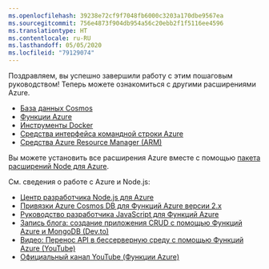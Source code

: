 ```yaml
---
ms.openlocfilehash: 39238e72cf9f7048fb6000c3203a170dbe9567ea
ms.sourcegitcommit: 756e4873f904db954a56c20ebb2f1f5116ee4596
ms.translationtype: HT
ms.contentlocale: ru-RU
ms.lasthandoff: 05/05/2020
ms.locfileid: "79129074"
---
```

Поздравляем, вы успешно завершили работу с этим пошаговым руководством! Теперь можете ознакомиться с другими расширениями Azure.

* [База данных Cosmos](https://marketplace.visualstudio.com/items?itemName=ms-azuretools.vscode-cosmosdb)
* [Функции Azure](https://marketplace.visualstudio.com/items?itemName=ms-azuretools.vscode-azurefunctions)
* [Инструменты Docker](https://marketplace.visualstudio.com/items?itemName=ms-azuretools.vscode-docker)
* [Средства интерфейса командной строки Azure](https://marketplace.visualstudio.com/items?itemName=ms-vscode.azurecli)
* [Средства Azure Resource Manager (ARM)](https://marketplace.visualstudio.com/items?itemName=msazurermtools.azurerm-vscode-tools)

Вы можете установить все расширения Azure вместе с помощью [пакета расширений Node для Azure](https://marketplace.visualstudio.com/items?itemName=ms-vscode.vscode-node-azure-pack).

См. сведения о работе с Azure и Node.js:

* [Центр разработчика Node.js для Azure](https://docs.microsoft.com/azure/javascript)
* [Привязки Azure Cosmos DB для Функций Azure версии 2.х](https://docs.microsoft.com/azure/azure-functions/functions-bindings-cosmosdb-v2?tabs=javascript)
* [Руководство разработчика JavaScript для Функций Azure](https://docs.microsoft.com/azure/azure-functions/functions-reference-node)
* [Запись блога: создание приложения CRUD с помощью Функций Azure и MongoDB (Dev.to)](https://dev.to/azure/ezra-s-potluck-day-4-of-25daysofserverless-challenge-4pd6)
* [Видео: Перенос API в бессерверную среду с помощью Функций Azure (YouTube)](https://youtu.be/89WXgaY-NqY)
* [Официальный канал YouTube (Функции Azure)](https://www.youtube.com/channel/UCtUYj6As_XFkOooUFnsJbYg)
